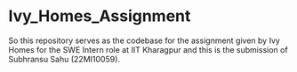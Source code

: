 # Ivy_Homes_Assignment
So this repository serves as the codebase for the assignment given by Ivy Homes for the SWE Intern role at IIT Kharagpur and this is the submission of Subhransu Sahu (22MI10059).
